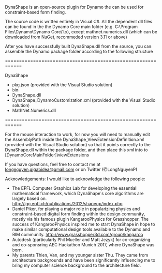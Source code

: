 DynaShape is an open-source plugin for Dynamo the can be used for constraint-based form finding.

The source code is written entirely in Visual C#. All the dependent dll files can be found in the the Dynamo Core main folder (e.g. C:\Program Files\Dynamo\Dynamo Core\1.x), except mathnet.numerics.dll (which can be downloaded from NuGet, recommeded version 3.11 or above)

After you have successfully built DynaShape.dll from the source, you can assemble the Dynamo package folder according to the following structure

============================================================

DynaShape
- pkg.json (provided with the Visual Studio solution)
- bin
 - DynaShape.dll
 - DynaShape_DynamoCustomization.xml (provided with the Visual Studio  solution)
 - MathNet.Numerics.dll

============================================================

For the mouse interaction to work, for now you will need to manually edit the AssemblyPath inside the DynaShape_ViewExtensionDefinition.xml (provided with the Visual Studio  solution) so that it points correctly to the DynaShape.dll within the package folder, and then place this xml into to [DynamoCoreMainFolder]\viewExtensions

If you have questions, feel free to contact me at longnguyen.gigabidea@gmail.com or on Twitter (@LongNguyenP)

Acknowledgements:
I would like to acknowledge the following people:
- The EPFL Computer Graphics Lab for developing the essential mathematical framework, which DynaShape's core algorithms are largely based on. http://lgg.epfl.ch/publications/2012/shapeup/index.php
- Daniel Piker, for playing a major role in popularizing physics and constraint-based digital form finding within the design community, mostly via his famous plugin KangarooPhysics for Grasshopper. The success of KangarooPhysics inspired me to start DynaShape in hope to make similar computational design tools available to the Dynamo and BIM community.
http://www.grasshopper3d.com/group/kangaroo
- Autodesk (particularly Phil Mueller and Matt Jezyk) for co-organizing and co-sponsring AEC Hackathon Munich 2017, where DynaShape was born.
- My parents Thien, Van, and my younger sister Thu. They came from architecture backgrounds and have been significantly influencing me to bring my computer science background to the architecture field.
